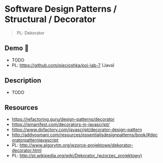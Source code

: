 # Software Design Patterns / Structural / Decorator

> PL: Dekorator

## Demo 🎉

* TODO
* PL: <https://github.com/piecioshka/poj-lab-7> (Java)

## Description

* TODO

## Resources

* <https://refactoring.guru/design-patterns/decorator>
* <https://jsmanifest.com/decorators-in-javascript/>
* <https://www.dofactory.com/javascript/decorator-design-pattern>
* <http://addyosmani.com/resources/essentialjsdesignpatterns/book/#decoratorpatternjavascript>
* PL: <http://www.algorytm.org/wzorce-projektowe/dekorator-decorator.html>
* PL: <http://pl.wikipedia.org/wiki/Dekorator_(wzorzec_projektowy)>
